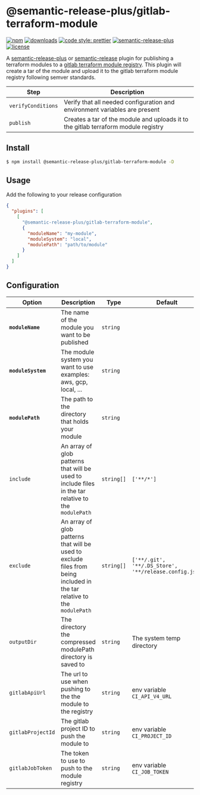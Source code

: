 # @semantic-release-plus/gitlab-terraform-module

[![npm](https://img.shields.io/npm/v/@semantic-release-plus/gitlab-terraform-module.svg)](https://www.npmjs.com/package/@semantic-release-plus/gitlab-terraform-module)
[![downloads](https://img.shields.io/npm/dt/@semantic-release-plus/gitlab-terraform-module.svg)](https://www.npmjs.com/package/@semantic-release-plus/gitlab-terraform-module)
[![code style: prettier](https://img.shields.io/badge/code_style-prettier-ff69b4.svg)](https://github.com/prettier/prettier)
[![semantic-release-plus](https://img.shields.io/badge/%20%20%F0%9F%93%A6%F0%9F%9A%80-semantic--release--plus-e10079.svg)](https://github.com/semantic-release/semantic-release)
[![license](https://img.shields.io/npm/l/@semantic-release-plus/gitlab-terraform-module.svg)](https://github.com/semantic-release-plus/semantic-release-plus/blob/beta/packages/plugins/docker/LICENSE)

A [semantic-release-plus](https://github.com/semantic-release-plus/semantic-release-plus) or [semantic-release](https://github.com/semantic-release/semantic-release) plugin for publishing a terraform modules to a [gitlab terraform module registry](https://docs.gitlab.com/ee/user/packages/terraform_module_registry/). This plugin will create a tar of the module and upload it to the gitlab terraform module registry following semver standards.

| Step               | Description                                                                        |
| ------------------ | ---------------------------------------------------------------------------------- |
| `verifyConditions` | Verify that all needed configuration and environment variables are present         |
| `publish`          | Creates a tar of the module and uploads it to the gitlab terraform module registry |

## Install

```bash
$ npm install @semantic-release-plus/gitlab-terraform-module -D
```

## Usage

Add the following to your release configuration

```json
{
  "plugins": [
    [
      "@semantic-release-plus/gitlab-terraform-module",
      {
        "moduleName": "my-module",
        "moduleSystem": "local",
        "modulePath": "path/to/module"
      }
    ]
  ]
}
```

## Configuration

| Option             | Description                                                                                                              | Type       | Default                                               |
| ------------------ | ------------------------------------------------------------------------------------------------------------------------ | ---------- | ----------------------------------------------------- |
| **`moduleName`**   | The name of the module you want to be published                                                                          | `string`   |                                                       |
| **`moduleSystem`** | The module system you want to use examples: aws, gcp, local, ...                                                         | `string`   |                                                       |
| **`modulePath`**   | The path to the directory that holds your module                                                                         | `string`   |                                                       |
| `include`          | An array of glob patterns that will be used to include files in the tar relative to the `modulePath`                     | `string[]` | `['**/*']`                                            |
| `exclude`          | An array of glob patterns that will be used to exclude files from being included in the tar relative to the `modulePath` | `string[]` | `['**/.git', '**/.DS_Store', '**/release.config.js']` |
| `outputDir`        | The directory the compressed modulePath directory is saved to                                                            | `string`   | The system temp directory                             |
| `gitlabApiUrl`     | The url to use when pushing to the the module to the registry                                                            | `string`   | env variable `CI_API_V4_URL`                          |
| `gitlabProjectId`  | The gitlab project ID to push the module to                                                                              | `string`   | env variable `CI_PROJECT_ID`                          |
| `gitlabJobToken`   | The token to use to push to the module registry                                                                          | `string`   | env variable `CI_JOB_TOKEN`                           |
